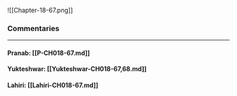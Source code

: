 ![[Chapter-18-67.png]]

### Commentaries

---

#### Pranab: [[P-CH018-67.md]]

#### Yukteshwar: [[Yukteshwar-CH018-67,68.md]]

#### Lahiri: [[Lahiri-CH018-67.md]]
